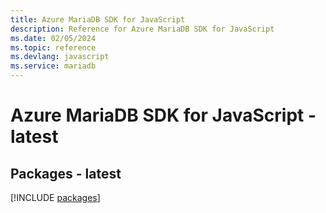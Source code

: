 ```yaml
---
title: Azure MariaDB SDK for JavaScript
description: Reference for Azure MariaDB SDK for JavaScript
ms.date: 02/05/2024
ms.topic: reference
ms.devlang: javascript
ms.service: mariadb
---
```

# Azure MariaDB SDK for JavaScript - latest
## Packages - latest
[!INCLUDE [packages](mariadb-index.md)]